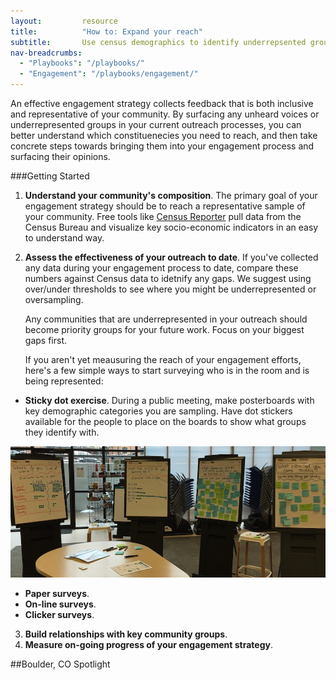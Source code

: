```yaml
---
layout: 		resource
title: 			"How to: Expand your reach"
subtitle: 		Use census demographics to identify underrepsented groups in your community engagement proces. 
nav-breadcrumbs:
  - "Playbooks": "/playbooks/"
  - "Engagement": "/playbooks/engagement/"
---
```

An effective engagement strategy collects feedback that is both inclusive and representative of your community. By surfacing any unheard voices or underrepresented groups in your current outreach processes, you can better understand which constituenecies you need to reach, and then take concrete steps towards bringing them into your engagement process and surfacing their opinions. 

###Getting Started

1. **Understand your community's composition**. The primary goal of your engagement strategy should be to reach a representative sample of your community. Free tools like [Census Reporter](http://censusreporter.org/) pull data from the Census Bureau and visualize key socio-economic indicators in an easy to understand way. 

2. **Assess the effectiveness of your outreach to date**. If you've collected any data during your engagement process to date, compare these numbers against Census data to idetnify any gaps. We suggest using over/under thresholds to see where you might be underrepresented or oversampling.  

	Any communities that are underrepresented in your outreach should become priority groups for your future work. Focus on your biggest gaps first.

	If you aren't yet meausuring the reach of your engagement efforts, here's a few simple ways to start surveying who is in the room and is being represented: 

 * **Sticky dot exercise**. During a public meeting, make posterboards with key demographic categories you are sampling. Have dot stickers available for the people to place on the boards to show what groups they identify with. 

![Sticky dot exercise](/media/images/principles/dot-exercise.jpg "Learning who is in the room in Boulder, CO")

 * **Paper surveys**. 
 * **On-line surveys**. 
 * **Clicker surveys**. 

3. **Build relationships with key community groups**. 
4. **Measure on-going progress of your engagement strategy**. 


##Boulder, CO Spotlight
